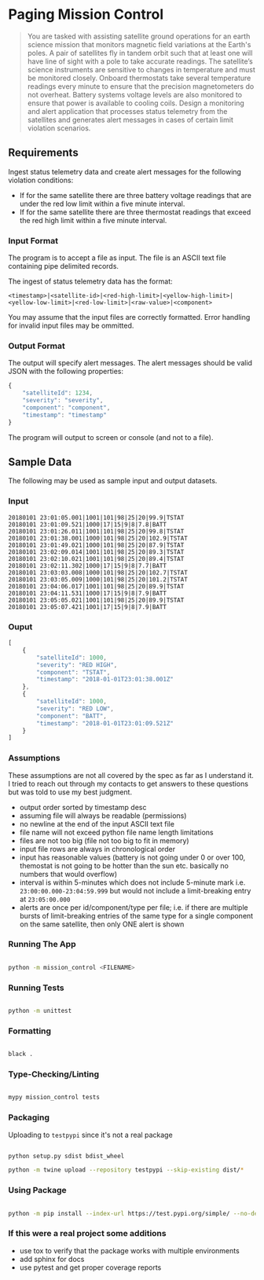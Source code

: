 # Paging Mission Control

> You are tasked with assisting satellite ground operations for an earth science mission that monitors magnetic field variations at the Earth's poles. A pair of satellites fly in tandem orbit such that at least one will have line of sight with a pole to take accurate readings. The satellite’s science instruments are sensitive to changes in temperature and must be monitored closely. Onboard thermostats take several temperature readings every minute to ensure that the precision magnetometers do not overheat. Battery systems voltage levels are also monitored to ensure that power is available to cooling coils. Design a monitoring and alert application that processes status telemetry from the satellites and generates alert messages in cases of certain limit violation scenarios.

## Requirements

Ingest status telemetry data and create alert messages for the following violation conditions:

- If for the same satellite there are three battery voltage readings that are under the red low limit within a five minute interval.
- If for the same satellite there are three thermostat readings that exceed the red high limit within a five minute interval.

### Input Format

The program is to accept a file as input. The file is an ASCII text file containing pipe delimited records.

The ingest of status telemetry data has the format:

```plaintext
<timestamp>|<satellite-id>|<red-high-limit>|<yellow-high-limit>|<yellow-low-limit>|<red-low-limit>|<raw-value>|<component>
```

You may assume that the input files are correctly formatted. Error handling for invalid input files may be ommitted.

### Output Format

The output will specify alert messages.  The alert messages should be valid JSON with the following properties:

```javascript
{
    "satelliteId": 1234,
    "severity": "severity",
    "component": "component",
    "timestamp": "timestamp"
}
```

The program will output to screen or console (and not to a file).

## Sample Data

The following may be used as sample input and output datasets.

### Input

```plaintext
20180101 23:01:05.001|1001|101|98|25|20|99.9|TSTAT
20180101 23:01:09.521|1000|17|15|9|8|7.8|BATT
20180101 23:01:26.011|1001|101|98|25|20|99.8|TSTAT
20180101 23:01:38.001|1000|101|98|25|20|102.9|TSTAT
20180101 23:01:49.021|1000|101|98|25|20|87.9|TSTAT
20180101 23:02:09.014|1001|101|98|25|20|89.3|TSTAT
20180101 23:02:10.021|1001|101|98|25|20|89.4|TSTAT
20180101 23:02:11.302|1000|17|15|9|8|7.7|BATT
20180101 23:03:03.008|1000|101|98|25|20|102.7|TSTAT
20180101 23:03:05.009|1000|101|98|25|20|101.2|TSTAT
20180101 23:04:06.017|1001|101|98|25|20|89.9|TSTAT
20180101 23:04:11.531|1000|17|15|9|8|7.9|BATT
20180101 23:05:05.021|1001|101|98|25|20|89.9|TSTAT
20180101 23:05:07.421|1001|17|15|9|8|7.9|BATT
```

### Ouput

```javascript
[
    {
        "satelliteId": 1000,
        "severity": "RED HIGH",
        "component": "TSTAT",
        "timestamp": "2018-01-01T23:01:38.001Z"
    },
    {
        "satelliteId": 1000,
        "severity": "RED LOW",
        "component": "BATT",
        "timestamp": "2018-01-01T23:01:09.521Z"
    }
]
```

### Assumptions

These assumptions are not all covered by the spec as far as I understand it. I tried to reach out through my contacts to get answers to these questions but was told to use my best judgment.

- output order sorted by timestamp desc
- assuming file will always be readable (permissions)
- no newline at the end of the input ASCII text file
- file name will not exceed python file name length limitations
- files are not too big (file not too big to fit in memory)
- input file rows are always in chronological order
- input has reasonable values (battery is not going under 0 or over 100, themostat is not going to be hotter than the sun etc. basically no numbers that would overflow)
- interval is within 5-minutes which does not include 5-minute mark i.e. `23:00:00.000-23:04:59.999` but would not include a limit-breaking entry at `23:05:00.000`
- alerts are once per id/component/type per file; i.e. if there are multiple bursts of limit-breaking entries of the same type for a single component on the same satellite, then only ONE alert is shown

### Running The App

```bash

python -m mission_control <FILENAME>

```

### Running Tests

```bash

python -m unittest

```

### Formatting

```bash

black .

```

### Type-Checking/Linting

```bash

mypy mission_control tests

```

### Packaging

Uploading to `testpypi` since it's not a real package

```bash

python setup.py sdist bdist_wheel

python -m twine upload --repository testpypi --skip-existing dist/*

```

### Using Package

```bash

python -m pip install --index-url https://test.pypi.org/simple/ --no-deps mission_control

```

### If this were a real project some additions

- use tox to verify that the package works with multiple environments
- add sphinx for docs
- use pytest and get proper coverage reports
